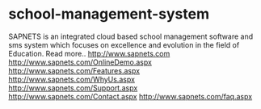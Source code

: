 school-management-system
========================

SAPNETS is an integrated cloud based school management software and sms system which focuses on excellence and evolution in the field of Education.  Read more..  http://www.sapnets.com http://www.sapnets.com/OnlineDemo.aspx http://www.sapnets.com/Features.aspx http://www.sapnets.com/WhyUs.aspx http://www.sapnets.com/Support.aspx http://www.sapnets.com/Contact.aspx http://www.sapnets.com/faq.aspx
